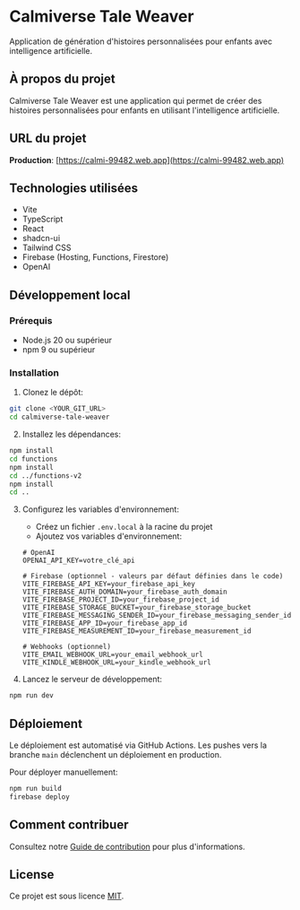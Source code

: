 
# Calmiverse Tale Weaver

Application de génération d'histoires personnalisées pour enfants avec intelligence artificielle.

## À propos du projet

Calmiverse Tale Weaver est une application qui permet de créer des histoires personnalisées pour enfants en utilisant l'intelligence artificielle.

## URL du projet

**Production**: [https://calmi-99482.web.app](https://calmi-99482.web.app)

## Technologies utilisées

- Vite
- TypeScript
- React
- shadcn-ui
- Tailwind CSS
- Firebase (Hosting, Functions, Firestore)
- OpenAI

## Développement local

### Prérequis

- Node.js 20 ou supérieur
- npm 9 ou supérieur

### Installation

1. Clonez le dépôt:
```sh
git clone <YOUR_GIT_URL>
cd calmiverse-tale-weaver
```

2. Installez les dépendances:
```sh
npm install
cd functions
npm install
cd ../functions-v2
npm install
cd ..
```

3. Configurez les variables d'environnement:
   - Créez un fichier `.env.local` à la racine du projet
   - Ajoutez vos variables d'environnement:
   ```
   # OpenAI
   OPENAI_API_KEY=votre_clé_api
   
   # Firebase (optionnel - valeurs par défaut définies dans le code)
   VITE_FIREBASE_API_KEY=your_firebase_api_key
   VITE_FIREBASE_AUTH_DOMAIN=your_firebase_auth_domain
   VITE_FIREBASE_PROJECT_ID=your_firebase_project_id
   VITE_FIREBASE_STORAGE_BUCKET=your_firebase_storage_bucket
   VITE_FIREBASE_MESSAGING_SENDER_ID=your_firebase_messaging_sender_id
   VITE_FIREBASE_APP_ID=your_firebase_app_id
   VITE_FIREBASE_MEASUREMENT_ID=your_firebase_measurement_id
   
   # Webhooks (optionnel)
   VITE_EMAIL_WEBHOOK_URL=your_email_webhook_url
   VITE_KINDLE_WEBHOOK_URL=your_kindle_webhook_url
   ```

4. Lancez le serveur de développement:
```sh
npm run dev
```

## Déploiement

Le déploiement est automatisé via GitHub Actions. Les pushes vers la branche `main` déclenchent un déploiement en production.

Pour déployer manuellement:

```sh
npm run build
firebase deploy
```

## Comment contribuer

Consultez notre [Guide de contribution](CONTRIBUTING.md) pour plus d'informations.

## License

Ce projet est sous licence [MIT](LICENSE).

